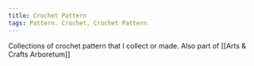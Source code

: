 ```yaml
---
title: Crochet Pattern
tags: Pattern. Crochet, Crochet Pattern
---
```


Collections of crochet pattern that I collect or made. Also part of [[Arts & Crafts Arboretum]]

